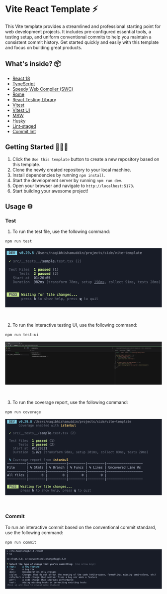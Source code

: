 # Vite React Template ⚡️

This Vite template provides a streamlined and professional starting point for web development projects. It includes pre-configured essential tools, a testing setup, and uniform conventional commits to help you maintain a consistent commit history. Get started quickly and easily with this template and focus on building great products.

## What's inside? 📦

- [React 18](https://reactjs.org/)
- [TypeScript](https://www.typescriptlang.org/)
- [Speedy Web Compiler (SWC)](https://swc.rs/)
- [Rome](https://rome.tools/)
- [React Testing Library](https://testing-library.com/docs/react-testing-library/intro/)
- [Vitest](https://vitejs.dev/guide/features.html#testing)
- [Vitest UI](https://github.com/vitejs/vite/tree/main/packages/plugin-test-ui)
- [MSW](https://mswjs.io/)
- [Husky](https://typicode.github.io/husky/#/)
- [Lint-staged](https://github.com/okonet/lint-staged)
- [Commit lint](https://commitlint.js.org/)

## Getting Started 🧑🏻‍💻

1. Click the `Use this template` button to create a new repository based on this template.
2. Clone the newly created repository to your local machine.
3. Install dependencies by running `npm install`.
4. Start the development server by running `npm run dev`.
5. Open your browser and navigate to `http://localhost:5173`.
6. Start building your awesome project!

## Usage ⚙️

### Test

1. To run the test file, use the following command:

```bash
npm run test
```

![Tests](/src/assets/docs/test.png)

<br/>

2. To run the interactive testing UI, use the following command:

```bash
npm run test:ui
```

![Testing UI](/src/assets/docs/testing-ui.png)

<br/>

3. To run the coverage report, use the following command:

```bash
npm run coverage
```

![Coverage](/src/assets/docs/coverage.png)

<br/>

### Commit

To run an interactive commit based on the conventional commit standard, use the following command:

```bash
npm run commit
```

![Conventional Commit](/src/assets/docs/commit.png)
